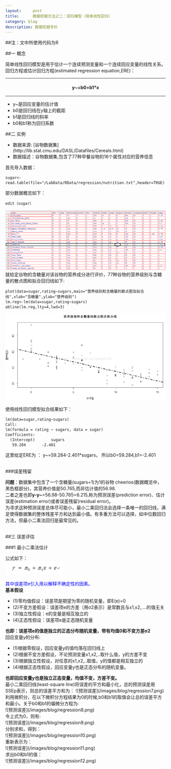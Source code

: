 ```yaml
---
layout:     post
title:      数据挖掘方法之二：回归模型（简单线性回归）
category: blog
description: 数据挖掘专栏
---
```

##注：文中所使用代码为R   

##一 概念    

简单线性回归模型是用于估计一个连续预测变量和一个连续回应变量的线性关系。回归方程或估计回归方程(estimated regression equation,ERE)： 
<hr>
  <h4 align="center">y~=b0+b1*x </h4>
<hr>
<ul><li>y~是回应变量的估计值</li>  <li>b0是回归线在y轴上的截距</li>  <li>b1是回归线的斜率</li> <li>b0和b1称为回归系数</li></ul>
         
##二 实例   
  
<ul><li>数据来源: [谷物数据集](http://lib.stat.cmu.edu/DASL/Datafiles/Cereals.html)   </li>
<li>数据描述：谷物数据集,包含了77种早餐谷物的16个属性对应的营养信息</li>   
</ul>
首先导入数据：
   
    sugar<-read.table(file="/LabData/RData/regression/nutrition.txt",header=TRUE)
 
部分数据概览如下：
   
    edit（sugar）  

![数据集](/images/blog/regression1.png)
就给定谷物的含糖量对该谷物的营养成分进行评价，77种谷物的营养级别与含糖量的散点图和拟合回归线如下:   

    plot(data=sugar,rating~sugars,main="营养级别和含糖量的散点图及拟合线",xlab="含糖量",ylab="营养级别")  
    lm.reg<-lm(data=sugar,rating~sugars)  
    abline(lm.reg,lty=4,lwd=3)   
    
![拟合](/images/blog/regression2.png)
 
使用线性回归模型拟合结果如下：

    lm(data=sugar,rating~sugars)  
    Call:  
    lm(formula = rating ~ sugars, data = sugar)  
    Coefficients:  
      (Intercept)       sugars    
       59.284       -2.401   

这里给定ERE为 ： y~=59.284-2.401*sugars， 所以b0=59.284,b1=-2.401   
<br>

###误差残留   

 <B>问题</B>：数据集中包含了一个含糖量(sugars=1)为1的谷物 cheerios(数据概览中，黑色框部分)，其营养价值是50.765,而非估计值的56.98.<br>二者之差也即<B>y-y~</B>=56.98-50.765=6.215,称为预测误差(prediction error)、估计误差(estimation error)或者误差残留(residual error)。<br>为寻求这种预测误差总体尽可能小，最小二乘回归法会选择一条唯一的回归线，满足使得数据集的整体残差平方和达到最小值。有多重方法可以选择，如中位数回归方法，但最小二乘法回归是最常见的。   
<br>

##三 误差评估

###1 最小二乘法估计   

公式如下：   
![公式](/images/blog/regression6.png)<br>  
<font color="blue">其中误差项e引入用以解释不确定性的因素。</font><br>
<B>基本假设</B><br>
<ul><li>(1)零均值假设：误差项是期望为零的随机变量，即E(e)=0</li><li>(2)不变方差假设：误差项e的方差（用σ2表示）是常数且与x1,x2,....的值无关</li><li> (3)独立性假设：e的变量是相互独立的</li><li>(4)正态性假设：误差项e是正态随机变量</li></ul>
<B>也即：误差项e的值是独立的正态分布随机变量，带有均值0和不变方差σ2</B><br>
回应变量y的分布:   
<ul><li>(1)根据零假设，回应变量y的值均落在回归线上</li><li> (2)根据不变方差假设，不论预测变量x1,x2,..取什么值，y的方差不变</li><li> (3)根据独立性假设，对任意的x1,x2,..取值，y的值都是相互独立的</li><li>(4)根据正态性假设，回应变量y也是正态分布的随机变量。</li></ul>
<B>也即回应变量y也是独立正态变量，均值不变，方差不变。</B><br>
最小二乘回归线(least-square line)将误差的平方和最小化，总的预测误差用SSEp表示，则总的误差平方和为：   
![预测误差](/images/blog/regression7.png)<br>  
利用微积分，在以下微积分方程结果为0的时候,b0和b1的取值会让总的误差平方和最小。关于b0和b1的偏微分方程为:<br>  
![预测误差](/images/blog/regression8.png)<br>   
令上式为0，则有:<br>
![预测误差](/images/blog/regression9.png) <br>
分别求和，得到：<br>
![预测误差](/images/blog/regression10.png)<br>
重新表示为：<br>
![预测误差](/images/blog/regression11.png)<br>  
求出b0和b1的值：<br>
![预测误差](/images/blog/regression12.png)<br>












